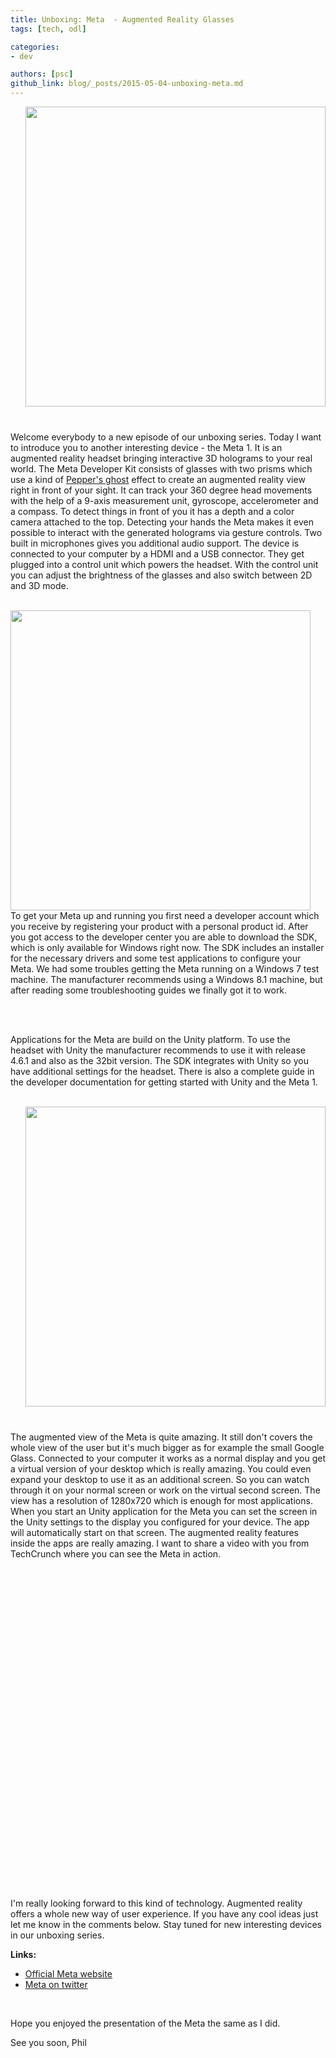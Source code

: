 ```yaml
---
title: Unboxing: Meta  - Augmented Reality Glasses
tags: [tech, odl]

categories:
- dev

authors: [psc]
github_link: blog/_posts/2015-05-04-unboxing-meta.md
---
```


<img src="/blog/img/meta_1.jpg" width="480" style="float: right; margin-left: 30px; margin-bottom: 40px;" />

Welcome everybody to a new episode of our unboxing series. Today I want to introduce you to another interesting device - the Meta 1. It is an augmented reality headset bringing interactive 3D holograms to your real world. The Meta Developer Kit consists of glasses with two prisms which use a kind of <a href="http://en.wikipedia.org/wiki/Pepper%27s_ghost" target="_blank">Pepper's ghost</a> effect to create an augmented reality view right in front of your sight. It can track your 360 degree head movements with the help of a 9-axis measurement unit, gyroscope, accelerometer and a compass. To detect things in front of you it has a depth and a color camera attached to the top. Detecting your hands the Meta makes it even possible to interact with the generated holograms via gesture controls. Two built in microphones gives you additional audio support. The device is connected to your computer by a HDMI and a USB connector. They get plugged into a control unit which powers the headset. With the control unit you can adjust the brightness of the glasses and also switch between 2D and 3D mode.

<br />

<img src="/blog/img/meta_2.jpg" width="480" style="float: left; margin-right: 30px;" />

To get your Meta up and running you first need a developer account which you receive by registering your product with a personal product id. After you got access to the developer center you are able to download the SDK, which is only available for Windows right now. The SDK includes an installer for the necessary drivers and some test applications to configure your Meta. We had some troubles getting the Meta running on a Windows 7 test machine. The manufacturer recommends using a Windows 8.1 machine, but after reading some troubleshooting guides we finally got it to work.

<br />
<br />

Applications for the Meta are build on the Unity platform. To use the headset with Unity the manufacturer recommends to use it with release 4.6.1 and also as the 32bit version. The SDK integrates with Unity so you have additional settings for the headset. There is also a complete guide in the developer documentation for getting started with Unity and the Meta 1.

<br />

<img src="/blog/img/meta_3.jpg" width="480" style="float: right; margin-left: 30px; margin-bottom: 40px;" />

The augmented view of the Meta is quite amazing. It still don't covers the whole view of the user but it's much bigger as for example the small Google Glass. Connected to your computer it works as a normal display and you get a virtual version of your desktop which is really amazing. You could even expand your desktop to use it as an additional screen. So you can watch through it on your normal screen or work on the virtual second screen. The view has a resolution of 1280x720 which is enough for most applications. When you start an Unity application for the Meta you can set the screen in the Unity settings to the display you configured for your device. The app will automatically start on that screen. The augmented reality features inside the apps are really amazing. I want to share a video with you from TechCrunch where you can see the Meta in action.

<br />

<div style='text-align:center; clear:both; width:780px; height:480px; margin: 0 auto;'>
<script type='text/javascript' src='http://pshared.5min.com/Scripts/PlayerSeed.js?sid=281&width=780&height=480&playList=518132621'></script>
</div>

<br />

I'm really looking forward to this kind of technology. Augmented reality offers a whole new way of user experience. If you have any cool ideas just let me know in the comments below. Stay tuned for new interesting devices in our unboxing series.

**Links:**
<ul>
	<li><a href="https://www.getameta.com/" target="_blank">Official Meta website</a></li>
	<li><a href="https://twitter.com/metaglasses" target="_blank">Meta on twitter</a></li>
</ul>

<br />

Hope you enjoyed the presentation of the Meta the same as I did.

See you soon,
Phil
